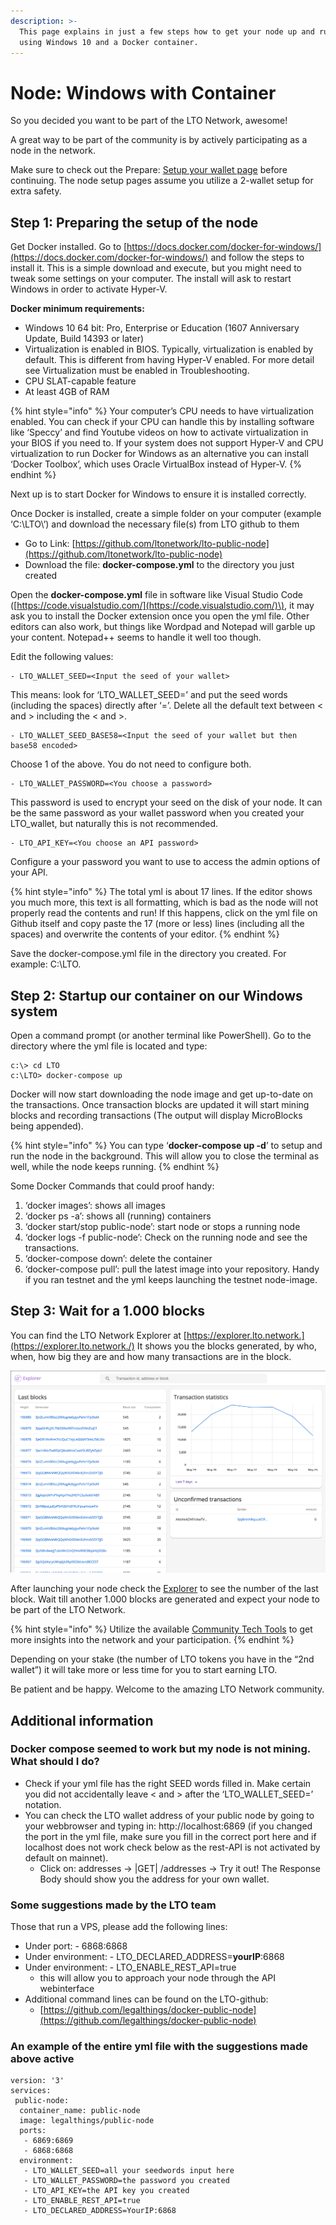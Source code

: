 ```yaml
---
description: >-
  This page explains in just a few steps how to get your node up and running
  using Windows 10 and a Docker container.
---
```


# Node: Windows with Container

So you decided you want to be part of the LTO Network, awesome!

A great way to be part of the community is by actively participating as a node in the network. 

Make sure to check out the Prepare: [Setup your wallet page](https://app.gitbook.com/@ltonetwork/s/project/~/edit/drafts/-LfnlY2o1T-oAq3ytEpO/community-area/mining-staking/prepare-setup-your-wallet) before continuing. The node setup pages assume you utilize a 2-wallet setup for extra safety.

## **Step 1: Preparing the setup of the node**

Get Docker installed. Go to [https://docs.docker.com/docker-for-windows/](https://docs.docker.com/docker-for-windows/) and follow the steps to install it. This is a simple download and execute, but you might need to tweak some settings on your computer. The install will ask to restart Windows in order to activate Hyper-V.

**Docker minimum requirements:** 

* Windows 10 64 bit: Pro, Enterprise or Education \(1607 Anniversary Update, Build 14393 or later\)
* Virtualization is enabled in BIOS. Typically, virtualization is enabled by default. This is different from having Hyper-V enabled. For more detail see Virtualization must be enabled in Troubleshooting.
* CPU SLAT-capable feature
* At least 4GB of RAM

{% hint style="info" %}
Your computer’s CPU needs to have virtualization enabled. You can check if your CPU can handle this by installing software like ‘Speccy’ and find Youtube videos on how to activate virtualization in your BIOS if you need to. If your system does not support Hyper-V and CPU virtualization to run Docker for Windows as an alternative you can install ‘Docker Toolbox’, which uses Oracle VirtualBox instead of Hyper-V.
{% endhint %}

Next up is to start Docker for Windows to ensure it is installed correctly.

Once Docker is installed, create a simple folder on your computer \(example ‘C:\LTO\’\) and download the necessary file\(s\) from LTO github to them

* Go to Link: [https://github.com/ltonetwork/lto-public-node](https://github.com/ltonetwork/lto-public-node)
* Download the file: **docker-compose.yml** to the directory you just created

Open the **docker-compose.yml** file in software like Visual Studio Code \([https://code.visualstudio.com/](https://code.visualstudio.com/)\), it may ask you to install the Docker extension once you open the yml file. Other editors can also work, but things like Wordpad and Notepad will garble up your content. Notepad++ seems to handle it well too though.

Edit the following values:

```text
- LTO_WALLET_SEED=<Input the seed of your wallet>
```

This means: look for ‘LTO\_WALLET\_SEED=’ and put the seed words \(including the spaces\) directly after ‘=’. Delete all the default text between &lt; and &gt; including the &lt; and &gt;.

```text
- LTO_WALLET_SEED_BASE58=<Input the seed of your wallet but then base58 encoded>
```

Choose 1 of the above. You do not need to configure both.

```text
- LTO_WALLET_PASSWORD=<You choose a password>
```

This password is used to encrypt your seed on the disk of your node. It can be the same password as your wallet password when you created your LTO\_wallet, but naturally this is not recommended.

```text
- LTO_API_KEY=<You choose an API password>
```

Configure a your password you want to use to access the admin options of your API.

{% hint style="info" %}
The total yml is about 17 lines. If the editor shows you much more, this text is all formatting, which is bad as the node will not properly read the contents and run! If this happens, click on the yml file on Github itself and copy paste the 17 \(more or less\) lines \(including all the spaces\) and overwrite the contents of your editor.
{% endhint %}

Save the docker-compose.yml file in the directory you created. For example: C:\LTO\.

## Step 2: Startup our container on our Windows system

Open a command prompt \(or another terminal like PowerShell\). Go to the directory where the yml file is located and type:

```text
c:\> cd LTO
c:\LTO> docker-compose up
```

Docker will now start downloading the node image and get up-to-date on the transactions. Once transaction blocks are updated it will start mining blocks and recording transactions \(The output will display MicroBlocks being appended\).

{% hint style="info" %}
You can type ‘**docker-compose up -d**’ to setup and run the node in the background. This will allow you to close the terminal as well, while the node keeps running.
{% endhint %}

Some Docker Commands that could proof handy:

1. ‘docker images’: shows all images
2. ‘docker ps -a’: shows all \(running\) containers
3. ‘docker start/stop public-node’: start node or stops a running node
4. ‘docker logs -f public-node’: Check on the running node and see the transactions.
5. ‘docker-compose down’: delete the container
6. ‘docker-compose pull’: pull the latest image into your repository. Handy if you ran testnet and the yml keeps launching the testnet node-image.

## **Step 3: Wait for a 1.000 blocks**

You can find the LTO Network Explorer at [https://explorer.lto.network.](https://explorer.lto.network./) It shows you the blocks generated, by who, when, how big they are and how many transactions are in the block.

![](../../.gitbook/assets/image%20%282%29.png)

After launching your node check the [Explorer](https://explorer.ltonetwork.com/dashboard) to see the number of the last block. Wait till another 1.000 blocks are generated and expect your node to be part of the LTO Network.

{% hint style="info" %}
Utilize the available [Community Tech Tools](../network-overview-tools.md) to get more insights into the network and your participation.
{% endhint %}

Depending on your stake \(the number of LTO tokens you have in the “2nd wallet”\) it will take more or less time for you to start earning LTO.

Be patient and be happy. Welcome to the amazing LTO Network community.

## Additional information

### **Docker compose seemed to work but my node is not mining. What should I do?**

* Check if your yml file has the right SEED words filled in. Make certain you did not accidentally leave &lt; and &gt; after the ‘LTO\_WALLET\_SEED=’ notation.
* You can check the LTO wallet address of your public node by going to your webbrowser and typing in: http://localhost:6869 \(if you changed the port in the yml file, make sure you fill in the correct port here and if localhost does not work check below as the rest-API is not activated by default on mainnet\).
  * Click on: addresses -&gt; \|GET\| /addresses -&gt; Try it out! The Response Body should show you the address for your own wallet.

### **Some suggestions made by the LTO team**

Those that run a VPS, please add the following lines:

* Under port: - 6868:6868
* Under environment: - LTO\_DECLARED\_ADDRESS=**yourIP**:6868
* Under environment: - LTO\_ENABLE\_REST\_API=true 
  * this will allow you to approach your node through the API webinterface
* Additional command lines can be found on the LTO-github:
  * [https://github.com/legalthings/docker-public-node](https://github.com/legalthings/docker-public-node)

### **An example of the entire yml file with the suggestions made above active**

```text
version: '3'
services:
 public-node:
  container_name: public-node
  image: legalthings/public-node
  ports:
   - 6869:6869
   - 6868:6868
  environment:
   - LTO_WALLET_SEED=all your seedwords input here
   - LTO_WALLET_PASSWORD=the password you created
   - LTO_API_KEY=the API key you created
   - LTO_ENABLE_REST_API=true
   - LTO_DECLARED_ADDRESS=YourIP:6868
```

